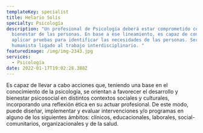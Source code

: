 ```yaml
---
templateKey: specialist
title: Helario Solís
specialty: Psicología
description: "Un profesional de Psicología deberá estar comprometido con el
  bienestar de las personas. En base a ese lineamiento, es capaz de construir y
  aplicar pruebas para identificar las necesidades de las personas. Ser un líder
  humanista ligado al trabajo interdisciplinario. "
featuredimage: /img/img-2343.jpg
services:
  - Psicología
date: 2022-01-17T19:02:28.388Z
---
```

Es capaz de llevar a cabo acciones que, teniendo una base en el conocimiento de la psicología, se orientan a favorecer el desarrollo y bienestar psicosocial en distintos contextos sociales y culturales, incorporando una reflexión ética en su actuar profesional. De este modo, puede diseñar, implementar y evaluar intervenciones y/o programas en alguno de los siguientes ámbitos: clínicos, educacionales, laborales, social-comunitarios, organizacionales y de la salud.